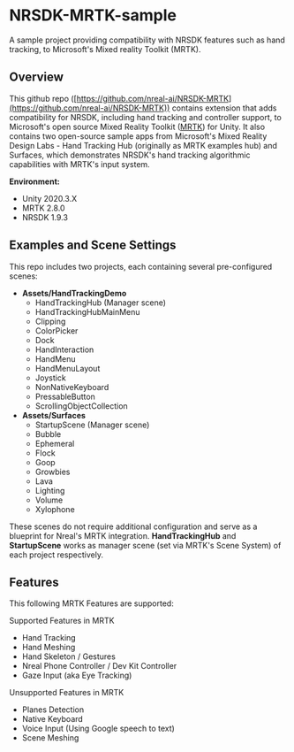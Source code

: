 # NRSDK-MRTK-sample
A sample project providing compatibility with NRSDK features such as hand tracking, to Microsoft's Mixed reality Toolkit (MRTK).


## Overview

This github repo ([https://github.com/nreal-ai/NRSDK-MRTK](https://github.com/nreal-ai/NRSDK-MRTK)) contains extension that adds compatibility for NRSDK, including hand tracking and controller support, to Microsoft's open source Mixed Reality Toolkit ([MRTK](https://docs.microsoft.com/en-us/windows/mixed-reality/develop/unity/mrtk-getting-started)) for Unity. It also contains two open-source sample apps from Microsoft's Mixed Reality Design Labs - Hand Tracking Hub (originally as MRTK examples hub) and Surfaces, which demonstrates NRSDK's hand tracking algorithmic capabilities with MRTK's input system.

**Environment:**

* Unity 2020.3.X
* MRTK 2.8.0
* NRSDK 1.9.3

## Examples and Scene Settings

This repo includes two projects, each containing several pre-configured scenes:

* **Assets/HandTrackingDemo**
  * HandTrackingHub (Manager scene)
  * HandTrackingHubMainMenu
  * Clipping
  * ColorPicker
  * Dock
  * HandInteraction
  * HandMenu
  * HandMenuLayout
  * Joystick
  * NonNativeKeyboard
  * PressableButton
  * ScrollingObjectCollection
* **Assets/Surfaces**
  * StartupScene (Manager scene)
  * Bubble
  * Ephemeral
  * Flock
  * Goop
  * Growbies
  * Lava
  * Lighting
  * Volume
  * Xylophone

These scenes do not require additional configuration and serve as a blueprint for Nreal's MRTK integration. **HandTrackingHub** and **StartupScene** works as manager scene (set via MRTK's Scene System) of each project respectively.

## Features

This following MRTK Features are supported:

Supported Features in MRTK

* Hand Tracking
* Hand Meshing
* Hand Skeleton / Gestures
* Nreal Phone Controller / Dev Kit Controller
* Gaze Input (aka Eye Tracking)

Unsupported Features in MRTK

* Planes Detection
* Native Keyboard
* Voice Input (Using Google speech to text)
* Scene Meshing

##
